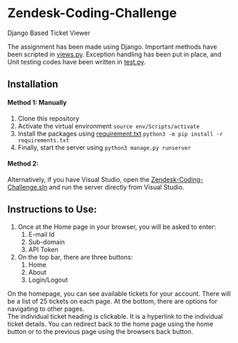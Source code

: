 # Zendesk-Coding-Challenge
Django Based Ticket Viewer

The assignment has been made using Django. Important methods have been scripted in [views.py](https://github.com/milind-prajapat/Zendesk-Coding-Challenge/blob/main/ticket/views.py). Exception handling has been put in place, and Unit testing codes have been written in [test.py](https://github.com/milind-prajapat/Zendesk-Coding-Challenge/blob/main/ticket/views.py).

## Installation

#### Method 1: Manually 
1. Clone this repository
2. Activate the virtual environment ```source env/Scripts/activate``` 
3. Install the packages using [requirement.txt](https://github.com/milind-prajapat/Zendesk-Coding-Challenge/blob/main/requirements.txt) ```python3 -m pip install -r requirements.txt```
4. Finally, start the server using ```python3 manage.py runserver```

#### Method 2:
Alternatively, if you have Visual Studio, open the [Zendesk-Coding-Challenge.sln](https://github.com/milind-prajapat/Zendesk-Coding-Challenge/blob/main/Zendesk-Coding-Challenge.sln) and run the server directly from Visual Studio.

## Instructions to Use:
1. Once at the Home page in your browser, you will be asked to enter: 
   1. E-mail Id
   2. Sub-domain
   3. API Token
2. On the top bar, there are three buttons:
   1. Home
   2. About
   3. Login/Logout

On the homepage, you can see available tickets for your account. There will be a list of 25 tickets on each page. At the bottom, there are options for navigating to other pages. </br>
The individual ticket heading is clickable. It is a hyperlink to the individual ticket details. You can redirect back to the home page using the home button or to the previous page using the browsers back button.
